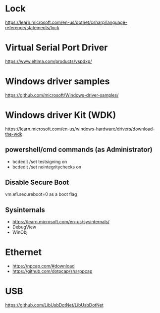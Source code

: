 # Lock

https://learn.microsoft.com/en-us/dotnet/csharp/language-reference/statements/lock

# Virtual Serial Port Driver

https://www.eltima.com/products/vspdxp/

# Windows driver samples

https://github.com/microsoft/Windows-driver-samples/

# Windows driver Kit (WDK)

https://learn.microsoft.com/en-us/windows-hardware/drivers/download-the-wdk

## powershell/cmd commands (as Administrator)

- bcdedit /set testsigning on 
- bcdedit /set nointegritychecks on

## Disable Secure Boot
vm.efi.secureboot=0 as a boot flag

## Sysinternals
- https://learn.microsoft.com/en-us/sysinternals/
- DebugView
- WinObj

# Ethernet

- https://npcap.com/#download
- https://github.com/dotpcap/sharppcap

# USB 

https://github.com/LibUsbDotNet/LibUsbDotNet




